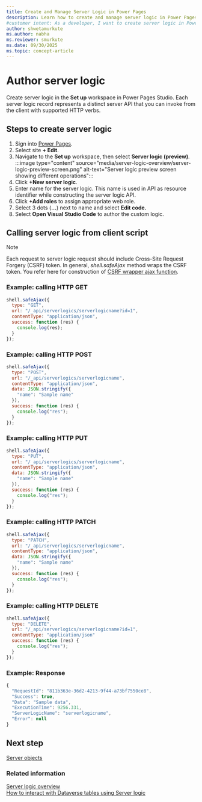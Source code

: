 ```yaml
---
title: Create and Manage Server Logic in Power Pages
description: Learn how to create and manage server logic in Power Pages Studio, including setup steps, role assignments, and API integration examples.
#customer intent: As a developer, I want to create server logic in Power Pages Studio so that I can define custom server APIs for my application.
author: shwetamurkute
ms.author: nabha
ms.reviewer: smurkute
ms.date: 09/30/2025
ms.topic: concept-article
---
```


# Author server logic

Create server logic in the **Set up** workspace in Power Pages Studio. Each server logic record represents a distinct server API that you can invoke from the client with supported HTTP verbs.

## Steps to create server logic

1. Sign into [Power Pages](https://make.powerpages.microsoft.com/).
1. Select site **+ Edit**.
1. Navigate to the **Set up** workspace, then select **Server logic (preview)**.
    :::image type="content" source="media/server-logic-overview/server-logic-preview-screen.png" alt-text="Server logic preview screen showing different operations":::
1. Click **+New server logic**.
1. Enter name for the server logic. This name is used in API as resource identifier while constructing the server logic API.
1. Click **+Add roles** to assign appropriate web role.
1. Select 3 dots (**…**) next to name and select **Edit code.**
1. Select **Open Visual Studio Code** to author the custom logic.

## Calling server logic from client script

> [!NOTE]
> Each request to server logic request should include Cross-Site Request Forgery (CSRF) token. In general, *shell.safeAjax* method wraps the CSRF token. You refer here for construction of [CSRF wrapper ajax function](/power-pages/configure/web-api-http-requests-handle-errors#example-wrapper-ajax-function-for-the-csrf-token).

### Example: calling HTTP GET

```javascript
shell.safeAjax({
  type: "GET",
  url: "/_api/serverlogics/serverlogicname?id=1",
  contentType: "application/json",
  success: function (res) {
    console.log(res);
  }
});
```

### Example: calling HTTP POST

```javascript
shell.safeAjax({
  type: "POST",
  url: "/_api/serverlogics/serverlogicname",
  contentType: "application/json",
  data: JSON.stringify({
    "name": "Sample name"
  }),
  success: function (res) {
    console.log("res");
  }
});
```

### Example: calling HTTP PUT

```javascript
shell.safeAjax({
  type: "PUT",
  url: "/_api/serverlogics/serverlogicname",
  contentType: "application/json",
  data: JSON.stringify({
    "name": "Sample name"
  }),
  success: function (res) {
    console.log("res");
  }
});
```

### Example: calling HTTP PATCH

```javascript
shell.safeAjax({
  type: "PATCH",
  url: "/_api/serverlogics/serverlogicname",
  contentType: "application/json",
  data: JSON.stringify({
    "name": "Sample name"
  }),
  success: function (res) {
    console.log("res");
  }
});
```

### Example: calling HTTP DELETE

```javascript
shell.safeAjax({
  type: "DELETE",
  url: "/_api/serverlogics/serverlogicname?id=1",
  contentType: "application/json"
  success: function (res) {
    console.log("res");
  }
});
```

### Example: Response

```javascript
{
  "RequestId": "811b363e-36d2-4213-9f44-a73bf7550ce8",
  "Success": true,
  "Data": "Sample data",
  "ExecutionTime": 9256.331,
  "ServerLogicName": "serverlogicname",
  "Error": null
}
```

## Next step

[Server objects](server-objects.md)

### Related information

[Server logic overview](server-logic-overview.md)  
[How to interact with Dataverse tables using Server logic](server-logic-operations.md)  
 

